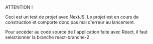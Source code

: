 ATTENTION ! 

Ceci est un test de projet avec NextJS. Le projet est en cours de construction et comporte donc pas mal d'erreur au lancement.

Pour accéder au code source de l'application faite avec Réact, il faut selectionner la branche react-branche-2
